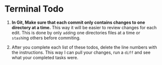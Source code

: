 # Terminal Todo

1. **In Git, Make sure that each commit only contains changes to one directory at a time.** This way it will be easier to review changes for each edit. This is done by only `add`ing one directories files at a time or `stash`ing others before commiting.

2. After you complete each list of these todos, delete the line numbers with the instructions. This way I can pull your changes, run a `diff` and see what your completed tasks were.
